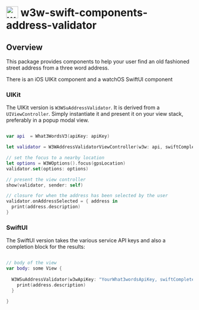 # <img valign='top' src="https://what3words.com/assets/images/w3w_square_red.png" width="32" height="32" alt="what3words">&nbsp;w3w-swift-components-address-validator

Overview
--------

This package provides components to help your user find an old fashioned street address from a three word address.

There is an iOS UIKit component and a watchOS SwiftUI component

### UIKit

The UIKit version is `W3WSuAddressValidator`. It is derived from a `UIViewController`.  Simply instantiate it and present it on your view stack, preferably in a popup modal view.

```Swift

var api  = What3WordsV3(apiKey: apiKey)

let validator = W3WAddressValidatorViewController(w3w: api, swiftCompleteApiKey: "yourSwiftCompleteApiKey")

// set the focus to a nearby location
let options = W3WOptions().focus(gpsLocation)
validator.set(options: options)

// present the view controller
show(validator, sender: self)

// closure for when the address has been selected by the user
validator.onAddressSelected = { address in
  print(address.description)
}

```

### SwiftUI

The SwiftUI version takes the various service API keys and also a completion block for the results:

```Swift

// body of the view
var body: some View {
  
  W3WSuAddressValidator(w3wApiKey: "YourWhat3wordsApiKey, swiftCompleteApiKey: "yourSwiftCompleteApiKey", coordinates: location) { address in
    print(address.description)
  }
  
}

```

